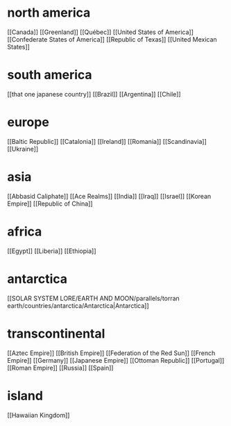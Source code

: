 # north america
[[Canada]]
[[Greenland]]
[[Québec]]
[[United States of America]]
[[Confederate States of America]]
[[Republic of Texas]]
[[United Mexican States]]
# south america
[[that one japanese country]]
[[Brazil]]
[[Argentina]]
[[Chile]]
# europe
[[Baltic Republic]]
[[Catalonia]]
[[Ireland]]
[[Romania]]
[[Scandinavia]]
[[Ukraine]]
# asia
[[Abbasid Caliphate]]
[[Ace Realms]]
[[India]]
[[Iraq]]
[[Israel]]
[[Korean Empire]]
[[Republic of China]]
# africa
[[Egypt]]
[[Liberia]]
[[Ethiopia]]
# antarctica
[[SOLAR SYSTEM LORE/EARTH AND MOON/parallels/torran earth/countries/antarctica/Antarctica|Antarctica]]
# transcontinental
[[Aztec Empire]]
[[British Empire]]
[[Federation of the Red Sun]]
[[French Empire]]
[[Germany]]
[[Japanese Empire]]
[[Ottoman Republic]]
[[Portugal]]
[[Roman Empire]]
[[Russia]]
[[Spain]]
# island
[[Hawaiian Kingdom]]
